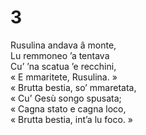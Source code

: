 # 3  
  
Rusulina andava â monte,  
Lu remmoneo ’a tentava  
Cu’ ’na scatua ’e recchini,  
« E mmaritete, Rusulina. »  
« Brutta bestia, so’ mmaretata,  
« Cu’ Gesù songo spusata;  
« Cagna stato e cagna loco,  
« Brutta bestia, int’a lu foco. »
